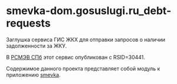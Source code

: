 # smevka-dom.gosuslugi.ru_debt-requests
Заглушка сервиса ГИС ЖКХ для отправки запросов о наличии задолженности за ЖКУ.

В [РСМЭВ СПб](https://smev.spb.ru/registry/SMEV3/) этот сервис опубликован с RSID=30441.

Содержимое данного проекта представляет собой модуль к приложению [smevka](https://github.com/do-/smevka).
